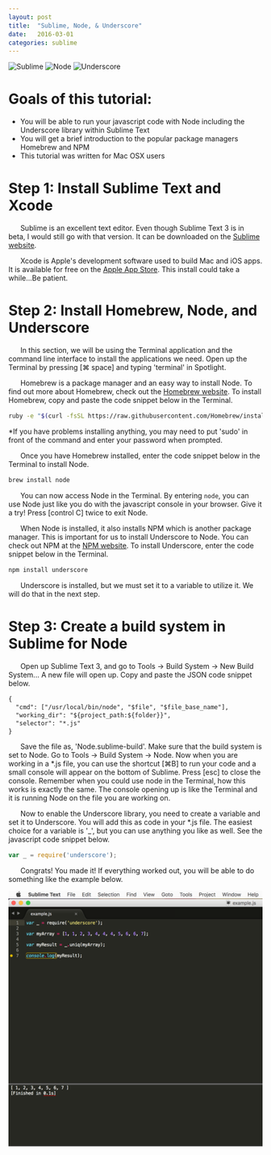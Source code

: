 ```yaml
---
layout: post
title:  "Sublime, Node, & Underscore"
date:   2016-03-01
categories: sublime
---
```


![Sublime](http://icons.iconarchive.com/icons/alecive/flatwoken/512/Apps-Sublime-Text-icon.png)
![Node](http://iprodev.com/wp-content/uploads/nodejs.png)
![Underscore](http://underscorejs.org/docs/images/underscore.png)

# Goals of this tutorial: 
* You will be able to run your javascript code with Node including the Underscore library within Sublime Text
* You will get a brief introduction to the popular package managers Homebrew and NPM
* This tutorial was written for Mac OSX users

# Step 1: Install Sublime Text and Xcode
&nbsp;&nbsp;&nbsp;&nbsp;&nbsp;&nbsp;Sublime is an excellent text editor. Even though Sublime Text 3 is in beta, I would still go with that version. It can be downloaded on the [Sublime website](https://www.sublimetext.com/3).

&nbsp;&nbsp;&nbsp;&nbsp;&nbsp;&nbsp;Xcode is Apple's development software used to build Mac and iOS apps. It is available for free on the [Apple App Store](https://itunes.apple.com/us/app/xcode/id497799835?mt=12). This install could take a while...Be patient.

# Step 2: Install Homebrew, Node, and Underscore

&nbsp;&nbsp;&nbsp;&nbsp;&nbsp;&nbsp;In this section, we will be using the Terminal application and the command line interface to install the applications we need. Open up the Terminal by pressing  [⌘ space] and typing 'terminal' in Spotlight.

&nbsp;&nbsp;&nbsp;&nbsp;&nbsp;&nbsp;Homebrew is a package manager and an easy way to install Node. To find out more about Homebrew, check out the [Homebrew website](http://brew.sh/). To install Homebrew, copy and paste the code snippet below in the Terminal. 

```bash
ruby -e "$(curl -fsSL https://raw.githubusercontent.com/Homebrew/install/master/install)"
```

*If you have problems installing anything, you may need to put 'sudo' in front of the command and enter your password when prompted.

&nbsp;&nbsp;&nbsp;&nbsp;&nbsp;&nbsp;Once you have Homebrew installed, enter the code snippet below in the Terminal to install Node.

```bash
brew install node
```

&nbsp;&nbsp;&nbsp;&nbsp;&nbsp;&nbsp;You can now access Node in the Terminal. By entering `node`, you can use Node just like you do with the javascript console in your browser. Give it a try! Press [control C] twice to exit Node.

&nbsp;&nbsp;&nbsp;&nbsp;&nbsp;&nbsp;When Node is installed, it also installs NPM which is another package manager. This is important for us to install Underscore to Node. You can check out NPM at the [NPM website](https://www.npmjs.com/). To install Underscore, enter the code snippet below in the Terminal.

```bash
npm install underscore
```
&nbsp;&nbsp;&nbsp;&nbsp;&nbsp;&nbsp;Underscore is installed, but we must set it to a variable to utilize it. We will do that in the next step.

# Step 3: Create a build system in Sublime for Node

&nbsp;&nbsp;&nbsp;&nbsp;&nbsp;&nbsp;Open up Sublime Text 3, and go to Tools → Build System → New Build System... A new file will open up. Copy and paste the JSON code snippet below.

```
{
  "cmd": ["/usr/local/bin/node", "$file", "$file_base_name"],
  "working_dir": "${project_path:${folder}}",
  "selector": "*.js"
}
```

&nbsp;&nbsp;&nbsp;&nbsp;&nbsp;&nbsp;Save the file as, 'Node.sublime-build'. Make sure that the build system is set to Node. Go to Tools → Build System → Node. Now when you are working in a *.js file, you can use the shortcut [⌘B] to run your code and a small console will appear on the bottom of Sublime. Press [esc] to close the console. Remember when you could use node in the Terminal, how this works is exactly the same. The console opening up is like the Terminal and it is running Node on the file you are working on.

&nbsp;&nbsp;&nbsp;&nbsp;&nbsp;&nbsp;Now to enable the Underscore library, you need to create a variable and set it to Underscore. You will add this as code in your *.js file. The easiest choice for a variable is '_', but you can use anything you like as well. See the javascript code snippet below.

```javascript
var _ = require('underscore');
```
&nbsp;&nbsp;&nbsp;&nbsp;&nbsp;&nbsp;Congrats! You made it! If everything worked out, you will be able to do something like the example below. 

![Example](/img/sublime.png)

